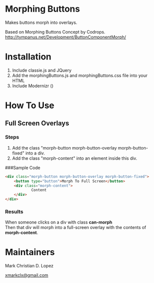 # Morphing Buttons
Makes buttons morph into overlays.

Based on Morphing Buttons Concept by Codrops.  
http://tympanus.net/Development/ButtonComponentMorph/

# Installation
1. Include classie.js and JQuery  
2. Add the morphingButtons.js and morphingButtons.css file into your HTML
3. Include Modernizr (<script type="text/javascript" src="https://cdnjs.cloudflare.com/ajax/libs/modernizr/2.8.3/modernizr.min.js"></script>)

# How To Use
## Full Screen Overlays

### Steps
1. Add the class "morph-button morph-button-overlay morph-button-fixed" into a div.
2. Add the class "morph-content" into an element inside this div.

###Sample Code

```html
<div class="morph-button morph-button-overlay morph-button-fixed">
    <button type="button">Morph To Full Screen</button>
    <div class="morph-content"> 
            Content
    </div>
</div>
```



### Results
When someone clicks on a div with class __can-morph__  
Then that div will morph into a full-screen overlay with the contents of __morph-content__. 

# Maintainers
Mark Christian D. Lopez

<xmarkclx@gmail.com>
